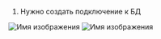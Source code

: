 1. Нужно создать подключение к БД

![Имя изображения](https://github.com/NastyaGresova/HelloWorld/blob/main/connection_db_1.PNG)
![Имя изображения](https://github.com/NastyaGresova/HelloWorld/blob/main/connection_db2.PNG)
